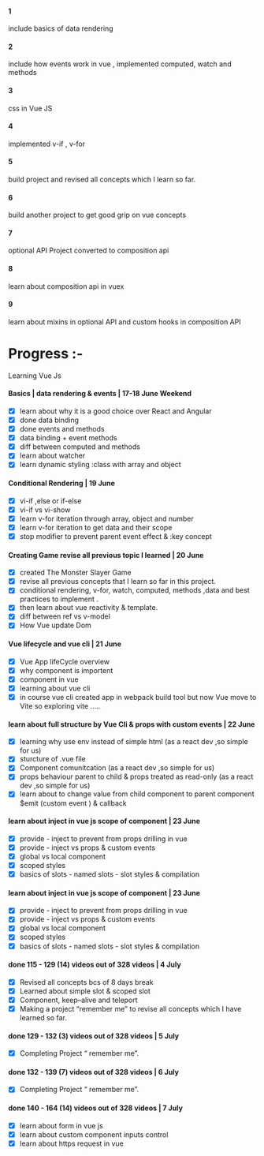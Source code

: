 #### 1

include basics of data rendering

#### 2

include how events work in vue , implemented computed, watch and methods

#### 3

css in Vue JS

#### 4

implemented v-if , v-for

#### 5

build project and revised all concepts which I learn so far.

#### 6

build another project to get good grip on vue concepts

#### 7

optional API Project converted to composition api

#### 8

learn about composition api in vuex

#### 9

learn about mixins in optional API and custom hooks in composition API

# Progress :-

Learning Vue Js

#### Basics | data rendering & events | 17-18 June Weekend

- [x] learn about why it is a good choice over React and Angular
- [x] done data binding
- [x] done events and methods
- [x] data binding + event methods
- [x] diff between computed and methods
- [x] learn about watcher
- [x] learn dynamic styling :class with array and object

#### Conditional Rendering | 19 June

- [x] vi-if ,else or if-else
- [x] vi-if vs vi-show
- [x] learn v-for iteration through array, object and number
- [x] learn v-for iteration to get data and their scope
- [x] stop modifier to prevent parent event effect & :key concept

#### Creating Game revise all previous topic I learned | 20 June

- [x] created The Monster Slayer Game
- [x] revise all previous concepts that I learn so far in this project.
- [x] conditional rendering, v-for, watch, computed, methods ,data and best practices to implement .
- [x] then learn about vue reactivity & template.
- [x] diff between ref vs v-model
- [x] How Vue update Dom

#### Vue lifecycle and vue cli | 21 June

- [x] Vue App lifeCycle overview
- [x] why component is importent
- [x] component in vue
- [x] learning about vue cli
- [x] in course vue cli created app in webpack build tool but now Vue move to Vite so exploring vite .....

#### learn about full structure by Vue Cli & props with custom events | 22 June

- [x] learning why use env instead of simple html (as a react dev ,so simple for us)
- [x] sturcture of .vue file
- [x] Component comunitcation (as a react dev ,so simple for us)
- [x] props behaviour parent to child & props treated as read-only (as a react dev ,so simple for us)
- [x] learn about to change value from child component to parent component $emit (custom event ) & callback

#### learn about inject in vue js scope of component | 23 June

- [x] provide - inject to prevent from props drilling in vue
- [x] provide - inject vs props & custom events
- [x] global vs local component
- [x] scoped styles
- [x] basics of slots - named slots - slot styles & compilation

#### learn about inject in vue js scope of component | 23 June

- [x] provide - inject to prevent from props drilling in vue
- [x] provide - inject vs props & custom events
- [x] global vs local component
- [x] scoped styles
- [x] basics of slots - named slots - slot styles & compilation

#### done 115 - 129 (14) videos out of 328 videos | 4 July

- [x] Revised all concepts bcs of 8 days break
- [x] Learned about simple slot & scoped slot
- [x] Component, keep–alive and teleport
- [x] Making a project “remember me” to revise all concepts which I have learned so far.

#### done 129 - 132 (3) videos out of 328 videos | 5 July

- [x] Completing Project “ remember me”.

#### done 132 - 139 (7) videos out of 328 videos | 6 July

- [x] Completing Project “ remember me”.

#### done 140 - 164 (14) videos out of 328 videos | 7 July

- [x] learn about form in vue js
- [x] learn about custom component inputs control
- [x] learn about https request in vue
